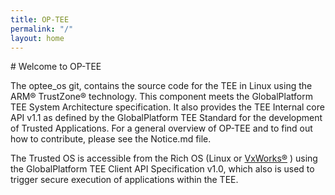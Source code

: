 ```yaml
---
title: OP-TEE
permalink: "/"
layout: home
---
```


<div class="text-center" markdown="1">
# Welcome to OP-TEE

The optee_os git, contains the source code for the TEE in Linux using the ARM® TrustZone® technology. This component meets the GlobalPlatform TEE System Architecture specification. It also provides the TEE Internal core API v1.1 as defined by the GlobalPlatform TEE Standard for the development of Trusted Applications. For a general overview of OP-TEE and to find out how to contribute, please see the Notice.md file.

The Trusted OS is accessible from the Rich OS (Linux or [VxWorks®](https://www.windriver.com/products/vxworks/) ) using the GlobalPlatform TEE Client API Specification v1.0, which also is used to trigger secure execution of applications within the TEE.
</div>
